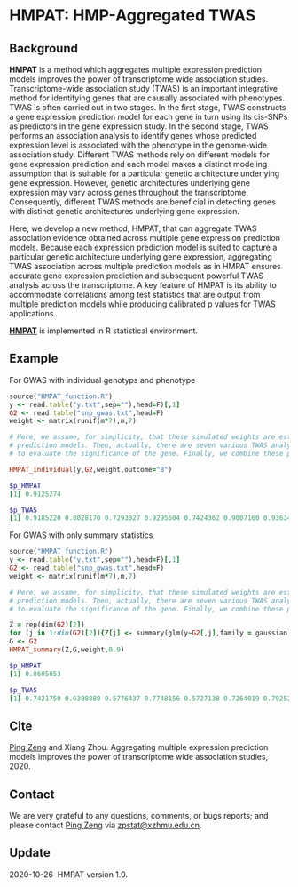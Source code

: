  
HMPAT: HMP-Aggregated TWAS
========================================================================================================
## Background
**HMPAT** is a method which aggregates multiple expression prediction models improves the power of transcriptome wide association studies.
Transcriptome-wide association study (TWAS) is an important integrative method for identifying genes that are causally associated with phenotypes. TWAS is often carried out in two stages. In the first stage, TWAS constructs a gene expression prediction model for each gene in turn using its cis-SNPs as predictors in the gene expression study. In the second stage, TWAS performs an association analysis to identify genes whose predicted expression level is associated with the phenotype in the genome-wide association study. Different TWAS methods rely on different models for gene expression prediction and each model makes a distinct modeling assumption that is suitable for a particular genetic architecture underlying gene expression. However, genetic architectures underlying gene expression may vary across genes throughout the transcriptome. Consequently, different TWAS methods are beneficial in detecting genes with distinct genetic architectures underlying gene expression.

Here, we develop a new method, HMPAT, that can aggregate TWAS association evidence obtained across multiple gene expression prediction models. Because each expression prediction model is suited to capture a particular genetic architecture underlying gene expression, aggregating TWAS association across multiple prediction models as in HMPAT ensures accurate gene expression prediction and subsequent powerful TWAS analysis across the transcriptome. A key feature of HMPAT is its ability to accommodate correlations among test statistics that are output from multiple prediction models while producing calibrated p values for TWAS applications.

**[HMPAT](https://github.com/biostatpzeng/HMPAT/blob/main/HMPAT_function.R)** is implemented in R statistical environment.

## Example
For GWAS with individual genotyps and phenotype
```ruby
source("HMPAT_function.R")
y <- read.table("y.txt",sep=""),head=F)[,1]
G2 <- read.table("snp_gwas.txt",head=F)
weight <- matrix(runif(m*7),m,7)

# Here, we assume, for simplicity, that these simulated weights are estimated from seven various gene expression
# prediction models. Then, actually, there are seven various TWAS analyses. For each TWAS, we can obtain its p value
# to evaluate the significance of the gene. Finally, we combine these p values into a single one using HMPAT.

HMPAT_individual(y,G2,weight,outcome="B")

$p_HMPAT
[1] 0.9125274

$p_TWAS
[1] 0.9185220 0.8028170 0.7293027 0.9295604 0.7424362 0.9007160 0.9363431
```

For GWAS with only summary statistics
```ruby
source("HMPAT_function.R")
y <- read.table("y.txt",sep=""),head=F)[,1]
G2 <- read.table("snp_gwas.txt",head=F)
weight <- matrix(runif(m*7),m,7)

# Here, we assume, for simplicity, that these simulated weights are estimated from seven various gene expression
# prediction models. Then, actually, there are seven various TWAS analyses. For each TWAS, we can obtain its p value
# to evaluate the significance of the gene. Finally, we combine these p values into a single one using HMPAT.

Z = rep(dim(G2)[2])
for (j in 1:dim(G2)[2]){Z[j] <- summary(glm(y~G2[,j],family = gaussian))$coef[2,3]}
G <- G2
HMPAT_summary(Z,G,weight,0.9)

$p_HMPAT
[1] 0.8695053

$p_TWAS
[1] 0.7421750 0.6300880 0.5776437 0.7748156 0.5727138 0.7264019 0.7925278
```

## Cite
[Ping Zeng](https://github.com/biostatpzeng) and Xiang Zhou. Aggregating multiple expression prediction models improves the power of transcriptome wide association studies, 2020.
## Contact
We are very grateful to any questions, comments, or bugs reports; and please contact [Ping Zeng](https://github.com/biostatpzeng) via zpstat@xzhmu.edu.cn.

## Update
2020-10-26  HMPAT version 1.0.



